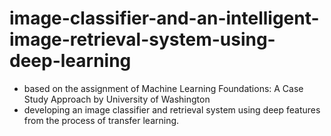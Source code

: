 # image-classifier-and-an-intelligent-image-retrieval-system-using-deep-learning

+ based on the assignment of Machine Learning Foundations: A Case Study Approach by University of Washington
+ developing an image classifier and retrieval system using deep features from the process of transfer learning.
